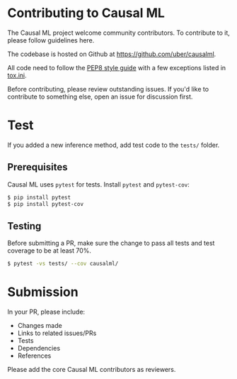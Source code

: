 # Contributing to Causal ML

The Causal ML project welcome community contributors.
To contribute to it, please follow guidelines here.

The codebase is hosted on Github at https://github.com/uber/causalml.

All code need to follow the [PEP8 style guide](https://www.python.org/dev/peps/pep-0008/) with a few exceptions listed in [tox.ini](./tox.ini).

Before contributing, please review outstanding issues.
If you'd like to contribute to something else, open an issue for discussion first.


# Test

If you added a new inference method, add test code to the `tests/` folder.

## Prerequisites

Causal ML uses `pytest` for tests. Install `pytest` and `pytest-cov`:
```bash
$ pip install pytest
$ pip install pytest-cov
```

## Testing

Before submitting a PR, make sure the change to pass all tests and test coverage to be at least 70%.
```bash
$ pytest -vs tests/ --cov causalml/
```


# Submission

In your PR, please include:
- Changes made
- Links to related issues/PRs
- Tests
- Dependencies
- References

Please add the core Causal ML contributors as reviewers.